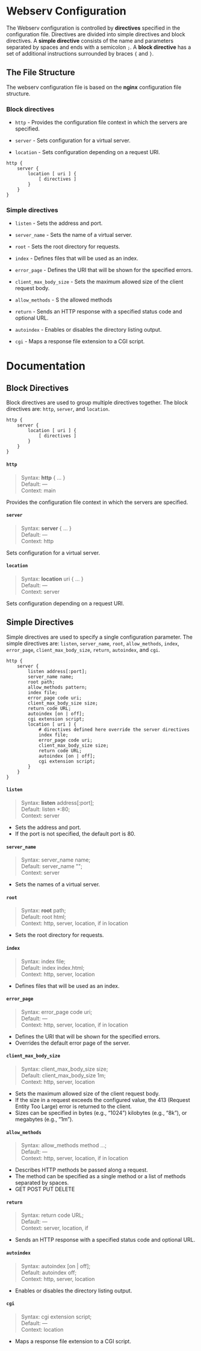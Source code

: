 # Webserv Configuration

The Webserv configuration is controlled by **directives** specified in the configuration file. Directives are divided into simple directives and block directives.
A **simple directive** consists of the name and parameters separated by spaces and ends with a semicolon `;`. A **block directive** has a set of additional instructions surrounded by braces `{` and `}`.

## The File Structure
The webserv configuration file is based on the **nginx** configuration file structure. 


### Block directives

- `http` - Provides the configuration file context in which the servers are specified.   

- `server` - Sets configuration for a virtual server.  

- `location` - Sets configuration depending on a request URI.  

```nginx
http {
    server {
        location [ uri ] {
            [ directives ]
        }
    }
}
```


### Simple directives

- `listen` - Sets the address and port.  

- `server_name` - Sets the name of a virtual server.

- `root` - Sets the root directory for requests.

- `index` - Defines files that will be used as an index.

- `error_page` - Defines the URI that will be shown for the specified errors.

- `client_max_body_size` - Sets the maximum allowed size of the client request body.  

- `allow_methods` - S the allowed methods

- `return` - Sends an HTTP response with a specified status code and optional URL. 

- `autoindex` - Enables or disables the directory listing output.  

- `cgi` - Maps a response file extension to a CGI script.   


# Documentation

## **Block Directives**

Block directives are used to group multiple directives together. The block directives are: `http`, `server`, and `location`.


```nginx
http {
    server {
        location [ uri ] {
            [ directives ]
        }
    }
}  
```  

#### `http`

> Syntax: **http** { ... }  
> Default: —  
> Context: main   

Provides the configuration file context in which the servers are specified.   

#### `server`

> Syntax: **server** { ... }  
> Default: —  
> Context: http   

Sets configuration for a virtual server.   

#### `location`

> Syntax: **location** uri { ... }  
> Default: —  
> Context: 	server   

Sets configuration depending on a request URI.   


  
## **Simple Directives**  

Simple directives are used to specify a single configuration parameter. The simple directives are: `listen`, `server_name`, `root`, `allow_methods`, `index`, `error_page`, `client_max_body_size`, `return`, `autoindex`, and `cgi`.

```nginx
http {
    server {
        listen address[:port];
        server_name name;
        root path;
        allow_methods pattern;
        index file;
        error_page code uri;
        client_max_body_size size;
        return code URL;
        autoindex [on | off];
        cgi extension script;
        location [ uri ] {
            # directives defined here override the server directives
            index file;
            error_page code uri;
            client_max_body_size size;
            return code URL;
            autoindex [on | off];
            cgi extension script;
        }
    }
}
```

#### `listen`
> Syntax: **listen** address[:port];  
> Default: listen *:80;  
> Context: server  

- Sets the address and port.
- If the port is not specified, the default port is 80.  

#### `server_name`
> Syntax: server_name name;  
> Default: server_name "";  
> Context: server  
 
-  Sets the names of a virtual server.

#### `root`
> Syntax: **root** path;  
> Default: root html;  
> Context: http, server, location, if in location

-  Sets the root directory for requests.


#### `index`
> Syntax: index file;  
> Default: index index.html;  
> Context: http, server, location  

- Defines files that will be used as an index.  

#### `error_page`
> Syntax: error_page code uri;  
> Default: —  
> Context: http, server, location, if in location  

- Defines the URI that will be shown for the specified errors.
- Overrides the default error page of the server.


#### `client_max_body_size`
> Syntax:  client_max_body_size size;  
> Default:  client_max_body_size 1m;  
> Context:  http, server, location  

- Sets the maximum allowed size of the client request body.  
- If the size in a request exceeds the configured value, the 413 (Request Entity Too Large) error is returned to the client.  
- Sizes can be specified in bytes (e.g., “1024”) kilobytes (e.g., “8k”), or megabytes (e.g., “1m”).

#### `allow_methods`
> Syntax: allow_methods method ...;  
> Default: —  
> Context: http, server, location, if in location


- Describes HTTP methods be passed along a request.  
- The method can be specified as a single method or a list of methods separated by spaces.  
- GET POST PUT DELETE  

#### `return`
> Syntax: return code URL;  
> Default: —  
> Context: server, location, if  

- Sends an HTTP response with a specified status code and optional URL.  

#### `autoindex`
> Syntax: autoindex [on | off];  
> Default: autoindex off;  
> Context: http, server, location  

- Enables or disables the directory listing output.

#### `cgi`
> Syntax: cgi extension script;  
> Default: —  
> Context: location  
- Maps a response file extension to a CGI script.
